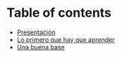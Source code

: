 # Table of contents

* [Presentación](README.md)
* [Lo primero que hay que aprender](lo-primero-que-hay-que-aprender.md)
* [Una buena base](una-buena-base.md)
